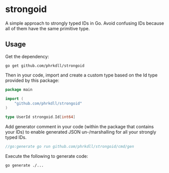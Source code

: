 # strongoid

A simple approach to strongly typed IDs in Go. Avoid confusing IDs because all of them have the same primitive type.

## Usage

Get the dependency:

```shell
go get github.com/phrkdll/strongoid
```

Then in your code, import and create a custom type based on the Id type provided by this package:

```go
package main

import (
    "github.com/phrkdll/strongoid"
)

type UserId strongoid.Id[int64]
```

Add generator comment in your code (within the package that contains your IDs) to enable generated JSON un-/marshalling for all your strongly typed IDs.

```go
//go:generate go run github.com/phrkdll/strongoid/cmd/gen
```

Execute the following to generate code:

```shell
go generate ./...
```

